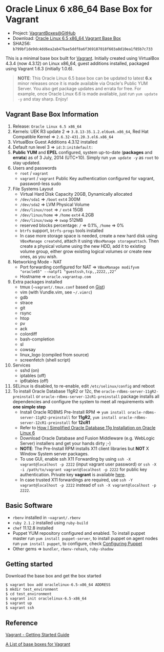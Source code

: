 # Oracle Linux 6 x86_64 Base Box for Vagrant

* Project: [VagrantBoxes@GitHub](https://github.com/terrywang/vagrantboxes)
* Download: [Oracle Linux 6.5 x86_64 Vagrant Base Box](http://cloud.terry.im/vagrant/oraclelinux-6-x86_64.box)
* SHA256: `b799bf1de9dc4dd6ea2ab47bae5ddf8a6f369187018f603a8d10ea1f85b7c733`

This is a minimal base box built for [Vagrant](http://www.vagrantup.com/). Initially created using VirtualBox 4.3.4 (now 4.3.12) on Linux x86_64, guest additions installed, packaged using Vagrant 1.6.3 (initially 1.0.6).

> **NOTE**: This Oracle Linux 6.5 base box can be updated to latest **6.x** minor releases once it is made available via Oracle's Public YUM Server. You also get package updates and errata for free. For example, once Oracle Linux 6.6 is made available, just run `yum update -y` and stay sharp. Enjoy!

## Vagrant Base Box Information

1. Release: `Oracle Linux 6.5 x86_64`
2. Kernels: UEK R3 update 2 => `3.8.13-35.1.2.el6uek.x86_64`, Red Hat Compatible Kernel => `2.6.32-431.20.3.el6.x86_64` 
2. VirtualBox Guest Additions 4.3.12 installed
3. Default run level 3 => `id:3:initdefault:`
4. **Public YUM** and **EPEL** configured, system up-to-date (**packages** and **errata**) as of 3 July, 2014 (UTC+10). Simply run `yum update -y` as `root` to stay updated.
5. Users and passwords
    * `root` / `vagrant`
    * `vagrant` / `vagrant` Public Key authentication configured for vagrant, password-less sudo
6. File Systems Layout
    * Virtual Hard Disk Capacity 20GB, Dynamically allocated
    * `/dev/sda1` => `/boot` `ext4` 300M
    * `/dev/sda2` => LVM Physical Volume
    * `/dev/linux/root` => `/` `ext4` 15GB
    * `/dev/linux/home` => `/home` `ext4` 4.2GB
    * `/dev/linux/swap` => `swap` 512MB
    * reserved blocks percentage: `/` => 0.1%, `/home` => 0%
    * `btrfs` support, `btrfs-progs` tools installed
    * In case more storage space is needed, create a new hard disk using `VBoxManage createhd`, attach it using `VBoxManage storageattach`. Then create a physical volume using the new HDD, add it to existing volume group, either grow existing logical volumes or create new ones, as you wish.
7. Networking Mode - NAT
    * Port forwarding configured for NAT => `VBoxManage modifyvm "oracle65" --natpf1 "guestssh,tcp,,2222,,22"`
    * Hostname => `oracle.vagrantup.com`
8. Extra packages installed
    * tmux (`~vagrant/.tmux.conf` based on [Gist](https://gist.github.com/terrywang/3950393))
    * vim (with Vundle.vim, see `~/.vimrc`)
    * gdb
    * strace
    * git
    * rsync
    * htop
    * pv
    * ack
    * colordiff
    * bash-completion
    * sl
    * cowsay
    * linux_logo (compiled from source)
    * screenfetch (shell script)
9. Services
    * sshd (on)
    * iptables (off)
    * ip6tables (off)
10. SELinux is disabled, to re-enable, edit `/etc/selinux/config` and reboot
11. To install Oracle Database 11gR2 or 12c, the `oracle-rdbms-server-11gR2-preinstall` or `oracle-rdbms-server-12cR1-preinstall` package installs all dependencies and configure the system to meet all requirements with **one simple step**
    * Install Oracle RDBMS Pre-Install RPM => `yum install oracle-rdbms-server-11gR2-preinstall` for **11gR2**, `yum install oracle-rdbms-server-12cR1-preinstall` for **12cR1**
    * Refer to [How I Simplified Oracle Database 11g Installation on Oracle Linux 6](http://www.oracle.com/technetwork/articles/servers-storage-admin/ginnydbinstallonlinux6-1845247.html)
    * Download Oracle Database and Fusion Middleware (e.g. WebLogic Server) installers and get your hands dirty ;-)
    * **NOTE**: The Pre-Install RPM installs X11 client libraries but **NOT** X Window System server packages.
    * To use GUI, enable ssh X11 Forwarding by using `ssh -X vagrant@localhost -p 2222` (input vagrant user password) or `ssh -X -i /path/to/vagrant vagrant@localhost -p 2222` for public key authentication. Private key **vagrant** is available [here](https://raw.github.com/mitchellh/vagrant/master/keys/vagrant).
    * In case trusted X11 forwardings are required, use `ssh -Y vagrant@localhost -p 2222` instead of `ssh -X vagrant@localhost -p 2222`.

## Basic Software
* `rbenv` installed in `~vagrant/.rbenv`
* `ruby 2.1.2` installed using `ruby-build`
* `chef` 11.12.8 installed
* Puppet YUM repository configured and enabled. To install puppet master run `yum install puppet-server`, to install puppet on agent nodes run `yum install puppet`, to configure, check [Configuring Puppet](http://docs.puppetlabs.com/guides/configuring.html)
* Other gems => `bundler`, `rbenv-rehash`, `ruby-shadow`

## Getting started

Download the base box and get the box started

```bash
$ vagrant box add oraclelinux-6.5-x86_64 ADDRESS
$ mkdir test_environment
$ cd test_environment
$ vagrant init oraclelinux-6.5-x86_64
$ vagrant up
$ vagrant ssh
```

## Reference

[Vagrant - Getting Started Guide](http://docs.vagrantup.com/v2/getting-started/)

[A List of base boxes for Vagrant](http://vagrantbox.es/)
